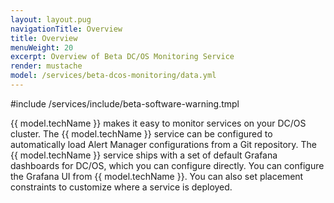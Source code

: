 ```yaml
---
layout: layout.pug
navigationTitle: Overview
title: Overview
menuWeight: 20
excerpt: Overview of Beta DC/OS Monitoring Service
render: mustache
model: /services/beta-dcos-monitoring/data.yml
---
```

#include /services/include/beta-software-warning.tmpl

{{ model.techName }} makes it easy to monitor services on your DC/OS cluster. The {{ model.techName }} service can be configured to automatically load Alert Manager configurations from a Git repository. The {{ model.techName }} service ships with a set of default Grafana dashboards for DC/OS, which you can configure directly. You can configure the Grafana UI from {{ model.techName }}. You can also set placement constraints to customize where a service is deployed.